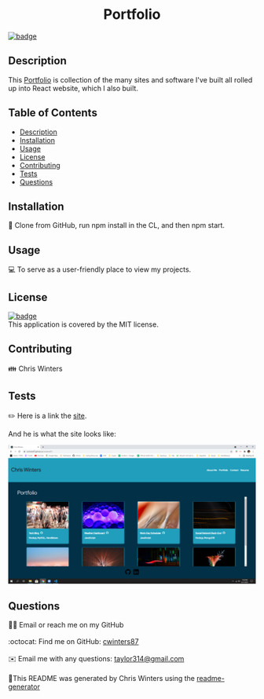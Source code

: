 
  <h1 align="center">Portfolio</h1>
  
[![badge](https://img.shields.io/badge/License-MIT-yellow.svg)](https://opensource.org/licenses/MIT)<br />
## Description
This [Portfolio](https://cwinters87.github.io/cwinters87/) is collection of the many sites and software I've built all rolled up into React website, which I also built.
## Table of Contents
- [Description](#description)
- [Installation](#installation)
- [Usage](#usage)
- [License](#license)
- [Contributing](#contributing)
- [Tests](#tests)
- [Questions](#questions)
## Installation
💾 Clone from GitHub, run npm install in the CL, and then npm start.
## Usage
💻 To serve as a user-friendly place to view my projects.
## License
[![badge](https://img.shields.io/badge/License-MIT-yellow.svg)](https://opensource.org/licenses/MIT) <br /> This application is covered by the MIT license.
## Contributing
👪 Chris Winters
## Tests
✏️ Here is a link the [site](https://cwinters87.github.io/cwinters87/).

And he is what the site looks like:

![screenshot](./src/assets/img/screenshot.png)

## Questions
🙋‍♂️ Email or reach me on my GitHub <br />
<br />
:octocat: Find me on GitHub: [cwinters87](https://github.com/cwinters87)<br />
<br />
✉️ Email me with any questions: taylor314@gmail.com<br /><br />
🌟This README was generated by Chris Winters using the [readme-generator](https://github.com/cwinters87/readme-generator)